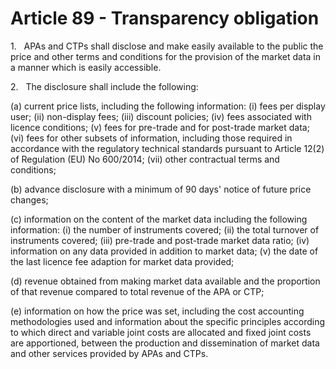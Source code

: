 # Article 89 - Transparency obligation


1.   APAs and CTPs shall disclose and make easily available to the public the price and other terms and conditions for the provision of the market data in a manner which is easily accessible.

2.   The disclosure shall include the following:

(a) current price lists, including the following information: (i) fees per display user; (ii) non-display fees; (iii) discount policies; (iv) fees associated with licence conditions; (v) fees for pre-trade and for post-trade market data; (vi) fees for other subsets of information, including those required in accordance with the regulatory technical standards pursuant to Article 12(2) of Regulation (EU) No 600/2014; (vii) other contractual terms and conditions;

(b) advance disclosure with a minimum of 90 days' notice of future price changes;

(c) information on the content of the market data including the following information: (i) the number of instruments covered; (ii) the total turnover of instruments covered; (iii) pre-trade and post-trade market data ratio; (iv) information on any data provided in addition to market data; (v) the date of the last licence fee adaption for market data provided;

(d) revenue obtained from making market data available and the proportion of that revenue compared to total revenue of the APA or CTP;

(e) information on how the price was set, including the cost accounting methodologies used and information about the specific principles according to which direct and variable joint costs are allocated and fixed joint costs are apportioned, between the production and dissemination of market data and other services provided by APAs and CTPs.
